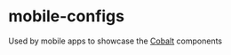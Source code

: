 # mobile-configs
Used by mobile apps to showcase the [Cobalt](https://cobalt.getaround.tech/) components